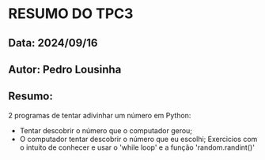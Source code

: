 # RESUMO DO TPC3
## Data: 2024/09/16
## Autor: Pedro Lousinha
## Resumo:
2 programas de tentar adivinhar um número em Python:
- Tentar descobrir o número que o computador gerou;
- O computador tentar descobrir o número que eu escolhi;
Exercicios com o intuito de conhecer e usar o 'while loop' e a função 'random.randint()'